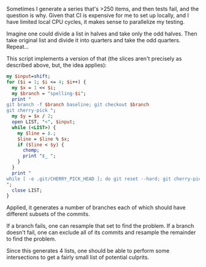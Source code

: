 Sometimes I generate a series that's >250 items, and then tests fail, and the question is why.
Given that CI is expensive for me to set up locally, and I have limited local CPU cycles, it makes sense to parallelize my testing.

Imagine one could divide a list in halves and take only the odd halves. Then take original list and divide it into quarters and take the odd quarters. Repeat...

This script implements a version of that (the slices aren't precisely as described above, but, the idea applies):
```perl
my $input=shift;
for ($i = 1; $i <= 4; $i++) {
  my $x = 1 << $i;
  my $branch = "spelling-$i";
  print "
git branch -f $branch baseline; git checkout $branch
git cherry-pick ";
  my $y = $x / 2;
  open LIST, "<", $input;
  while (<LIST>) {
    my $line = $.;
    $line = $line % $x;
    if ($line < $y) {
      chomp;
      print "$_ ";
    }
  }
  print "
while [ -e .git/CHERRY_PICK_HEAD ]; do git reset --hard; git cherry-pick --skip; done
";
  close LIST;
}
```

Applied, it generates a number of branches each of which should have different subsets of the commits.

If a branch fails, one can resample that set to find the problem.
If a branch doesn't fail, one can exclude all of its commits and resample the remainder to find the problem.

Since this generates 4 lists, one should be able to perform some intersections to get a fairly small list of potential culprits.